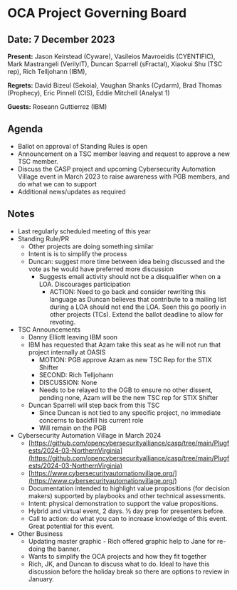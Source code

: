 # OCA Project Governing Board
## Date: 7 December 2023

**Present:** Jason Keirstead (Cyware), Vasileios Mavroeidis (CYENTIFIC), Mark Mastrangeli (VerilyIT), Duncan Sparrell (sFractal), Xiaokui Shu (TSC rep), Rich Telljohann (IBM),

**Regrets:** David Bizeul (Sekoia), Vaughan Shanks (Cydarm), Brad Thomas (Prophecy), Eric Pinnell (CIS), Eddie Mitchell (Analyst 1)

**Guests:** Roseann Guttierrez (IBM)

## Agenda
* Ballot on approval of Standing Rules is open
* Announcement on a TSC member leaving and request to approve a new TSC member.
* Discuss the CASP project and upcoming Cybersecurity Automation Village event in March 2023 to raise awareness with PGB members, and do what we can to support
* Additional news/updates as required

## Notes
* Last regularly scheduled meeting of this year
* Standing Rule/PR
  * Other projects are doing something similar
  * Intent is is to simplify the process
  * Duncan: suggest more time between idea being discussed and the vote as he would have preferred more discussion
    * Suggests email activity should not be a disqualifier when on a LOA. Discourages participation 
      * ACTION: Need to go back and consider rewriting this language as Duncan believes that contribute to a mailing list during a LOA should not end the LOA. Seen this go poorly in other projects (TCs).             Extend the ballot deadline to allow for revoting. 
* TSC Announcements
  * Danny Elliott leaving IBM soon 
  * IBM has requested that Azam take this seat as he will not run that project internally at OASIS
    * MOTION:  PGB approve Azam as new TSC Rep for the STIX Shifter 
    * SECOND: Rich Telljohann
    * DISCUSSION: None
    * Needs to be relayed to the OGB to ensure no other dissent, pending none, Azam will be the new TSC rep for STIX Shifter
  * Duncan Sparrell will step back from this TSC
    * Since Duncan is not tied to any specific project, no immediate concerns to backfill his current role
    * Will remain on the PGB
* Cybersecurity Automation Village in March 2024
  * [https://github.com/opencybersecurityalliance/casp/tree/main/Plugfests/2024-03-NorthernVirginia](https://github.com/opencybersecurityalliance/casp/tree/main/Plugfests/2024-03-NorthernVirginia)
  * [https://www.cybersecurityautomationvillage.org/](https://www.cybersecurityautomationvillage.org/)
  * Documentation intended to highlight value propositions (for decision makers) supported by playbooks and other technical assessments.
  * Intent: physical demonstration to support the value propositions.
  * Hybrid and virtual event, 2 days. ½ day prep for presenters before.  
  * Call to action: do what you can to increase knowledge of this event. Great potential for this event. 
* Other Business
  * Updating master graphic - Rich offered graphic help to Jane for re-doing the banner. 
  * Wants to simplify the OCA projects and how they fit together
  * Rich, JK, and Duncan to discuss what to do. Ideal to have this discussion before the holiday break so there are options to review in January. 

